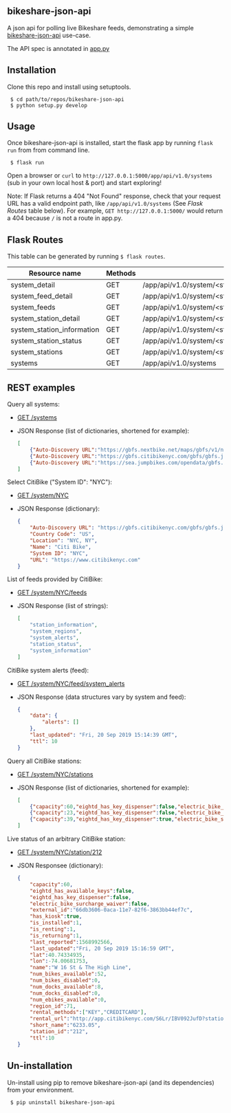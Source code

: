 bikeshare-json-api
------------------

A json api for polling live Bikeshare feeds, demonstrating a simple [bikeshare-json-api](https://github.com/jakehadar/bikeshare-json-api) use-case.

The API spec is annotated in [app.py](https://github.com/jakehadar/bikeshare-json-api/blob/master/app.py)

Installation
------------

Clone this repo and install using setuptools.

``` {.sourceCode .bash}
 $ cd path/to/repos/bikeshare-json-api
 $ python setup.py develop
```

Usage
-----
Once bikeshare-json-api is installed, start the flask app by running `flask run` from from command line. 

``` {.sourceCode .bash}
 $ flask run
```

Open a browser or `curl` to `http://127.0.0.1:5000/app/api/v1.0/systems` (sub in your own local host & port) and start exploring!

Note: If Flask returns a 404 "Not Found" response, check that your request URL has a valid endpoint path, like `/app/api/v1.0/systems` (See _Flask Routes_ table below). For example, `GET http://127.0.0.1:5000/` would return a 404 because `/` is not a route in app.py.

Flask Routes
------------

This table can be generated by running `$ flask routes`.

Resource name              |Methods |Endpoint path
---------------------------|--------|-------------------------------------------------------------------------------
system_detail              |GET     |/app/api/v1.0/system/\<string:system_id\>
system_feed_detail         |GET     |/app/api/v1.0/system/\<string:system_id\>/feed/\<feed_name\>
system_feeds               |GET     |/app/api/v1.0/system/\<string:system_id\>/feeds
system_station_detail      |GET     |/app/api/v1.0/system/\<string:system_id\>/station/\<string:station_id\>
system_station_information |GET     |/app/api/v1.0/system/\<string:system_id\>/station/\<string:station_id\>/status
system_station_status      |GET     |/app/api/v1.0/system/\<string:system_id\>/station/\<string:station_id\>/information
system_stations            |GET     |/app/api/v1.0/system/\<string:system_id\>/stations
systems                    |GET     |/app/api/v1.0/systems

REST examples
-------------

Query all systems:

* [GET /systems](https://bikeshare.pythonanywhere.com/app/api/v1.0/systems)

* JSON Response (list of dictionaries, shortened for example): 
  ```json
  [
      {"Auto-Discovery URL":"https://gbfs.nextbike.net/maps/gbfs/v1/nextbike_bn/gbfs.json","Country Code":"DE","Location":"Berlin, DE","Name":"Deezer nextbike","System ID":"nextbike_bn","URL":"https://www.deezernextbike.de/xx/berlin/"},
      {"Auto-Discovery URL":"https://gbfs.citibikenyc.com/gbfs/gbfs.json","Country Code":"US","Location":"NYC, NY","Name":"Citi Bike","System ID":"NYC","URL":"https://www.citibikenyc.com"}, 
      {"Auto-Discovery URL":"https://sea.jumpbikes.com/opendata/gbfs.json","Country Code":"US","Location":"Seattle, WA","Name":"JUMP Seattle","System ID":"jump_seattle","URL":"https://jump.com"}
  ]
  ```

Select CitiBike ("System ID": "NYC"):

* [GET /system/NYC](https://bikeshare.pythonanywhere.com/app/api/v1.0/system/NYC)

* JSON Response (dictionary): 
  ```json
  {
      "Auto-Discovery URL": "https://gbfs.citibikenyc.com/gbfs/gbfs.json",
      "Country Code": "US",
      "Location": "NYC, NY",
      "Name": "Citi Bike",
      "System ID": "NYC",
      "URL": "https://www.citibikenyc.com"
  }
  ```

List of feeds provided by CitiBike:

* [GET /system/NYC/feeds](https://bikeshare.pythonanywhere.com/app/api/v1.0/system/NYC/feeds)

* JSON Response (list of strings): 
  ```json
  [
      "station_information",
      "system_regions",
      "system_alerts",
      "station_status",
      "system_information"
  ]
  ```

CitiBike system alerts (feed):

* [GET /system/NYC/feed/system_alerts](https://bikeshare.pythonanywhere.com/app/api/v1.0/system/NYC/feed/system_alerts)

* JSON Response (data structures vary by system and feed): 
  ```json
  {
      "data": {
          "alerts": []
      },
      "last_updated": "Fri, 20 Sep 2019 15:14:39 GMT",
      "ttl": 10
  }
  ```

Query all CitiBike stations:

* [GET /system/NYC/stations](https://bikeshare.pythonanywhere.com/app/api/v1.0/system/NYC/stations)

* JSON Response (list of dictionaries, shortened for example): 
  ```json
  [
      {"capacity":60,"eightd_has_key_dispenser":false,"electric_bike_surcharge_waiver":false,"external_id":"66db3606-0aca-11e7-82f6-3863bb44ef7c","has_kiosk":true,"lat":40.74334935,"lon":-74.00681753,"name":"W 16 St & The High Line","region_id":71,"rental_methods":["KEY","CREDITCARD"],"rental_url":"http://app.citibikenyc.com/S6Lr/IBV092JufD?station_id=212","short_name":"6233.05","station_id":"212"},
      {"capacity":23,"eightd_has_key_dispenser":false,"electric_bike_surcharge_waiver":false,"external_id":"66db3687-0aca-11e7-82f6-3863bb44ef7c","has_kiosk":true,"lat":40.70037867,"lon":-73.99548059,"name":"Columbia Heights & Cranberry St","region_id":71,"rental_methods":["KEY","CREDITCARD"],"rental_url":"http://app.citibikenyc.com/S6Lr/IBV092JufD?station_id=216","short_name":"4829.01","station_id":"216"},
      {"capacity":39,"eightd_has_key_dispenser":true,"electric_bike_surcharge_waiver":false,"external_id":"66db3708-0aca-11e7-82f6-3863bb44ef7c","has_kiosk":true,"lat":40.70277159,"lon":-73.99383605,"name":"Old Fulton St","region_id":71,"rental_methods":["KEY","CREDITCARD"],"rental_url":"http://app.citibikenyc.com/S6Lr/IBV092JufD?station_id=217","short_name":"4903.08","station_id":"217"}
  ]
  ```

Live status of an arbitrary CitiBike station:

* [GET /system/NYC/station/212](https://bikeshare.pythonanywhere.com/app/api/v1.0/system/NYC/station/212)

* JSON Responsee (dictionary): 
  ```json
  {
      "capacity":60,
      "eightd_has_available_keys":false,
      "eightd_has_key_dispenser":false,
      "electric_bike_surcharge_waiver":false,
      "external_id":"66db3606-0aca-11e7-82f6-3863bb44ef7c",
      "has_kiosk":true,
      "is_installed":1,
      "is_renting":1,
      "is_returning":1,
      "last_reported":1568992566,
      "last_updated":"Fri, 20 Sep 2019 15:16:59 GMT",
      "lat":40.74334935,
      "lon":-74.00681753,
      "name":"W 16 St & The High Line",
      "num_bikes_available":52,
      "num_bikes_disabled":0,
      "num_docks_available":8,
      "num_docks_disabled":0,
      "num_ebikes_available":0,
      "region_id":71,
      "rental_methods":["KEY","CREDITCARD"],
      "rental_url":"http://app.citibikenyc.com/S6Lr/IBV092JufD?station_id=212",
      "short_name":"6233.05",
      "station_id":"212",
      "ttl":10
  }
  ```

Un-installation
---------------
Un-install using pip to remove bikeshare-json-api (and its dependencies) from your environment.

``` {.sourceCode .bash}
 $ pip uninstall bikeshare-json-api
```
